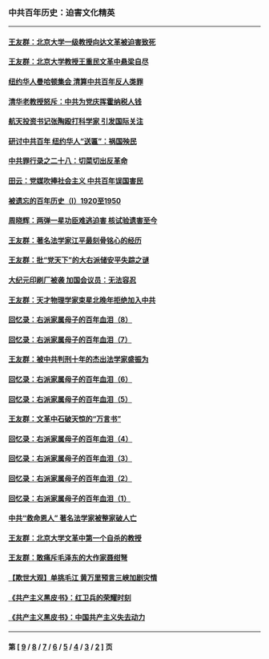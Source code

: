 ### 中共百年历史：迫害文化精英
---
#### [王友群：北京大学一级教授向达文革被迫害致死](../../pages/nf1176111/n13150966.md?09060430) 
#### [王友群：北京大学教授王重民文革中悬梁自尽](../../pages/nf1176111/n13084645.md?09060430) 
#### [纽约华人曼哈顿集会 清算中共百年反人类罪](../../pages/nf1176111/n13084157.md?09060430) 
#### [清华老教授怒斥：中共为党庆挥霍纳税人钱](../../pages/nf1176111/n13071430.md?09060430) 
#### [航天投资书记张陶殴打科学家 引发国际关注](../../pages/nf1176111/n13069132.md?09060430) 
#### [研讨中共百年 纽约华人“送匾”：祸国殃民](../../pages/nf1176111/n13057367.md?09060430) 
#### [中共罪行录之二十八：切菜切出反革命](../../pages/nf1176111/n13030600.md?09060430) 
#### [田云：党媒吹捧社会主义 中共百年误国害民](../../pages/nf1176111/n13006682.md?09060430) 
#### [被遗忘的百年历史（I）1920至1950](../../pages/nf1176111/n12986411.md?09060430) 
#### [周晓辉：两弹一星功臣难逃迫害 核试验遗害至今](../../pages/nf1176111/n12974997.md?09060430) 
#### [王友群：著名法学家江平最刻骨铭心的经历](../../pages/nf1176111/n12970787.md?09060430) 
#### [王友群：批“党天下”的大右派储安平失踪之谜](../../pages/nf1176111/n12954229.md?09060430) 
#### [大纪元印刷厂被袭 加国会议员：无法容忍](../../pages/nf1176111/n12883028.md?09060430) 
#### [王友群：天才物理学家束星北晚年拒绝加入中共](../../pages/nf1176111/n12792913.md?09060430) 
#### [回忆录：右派家属母子的百年血泪（8）](../../pages/nf1176111/n12706196.md?09060430) 
#### [回忆录：右派家属母子的百年血泪（7）](../../pages/nf1176111/n12706191.md?09060430) 
#### [王友群：被中共判刑十年的杰出法学家盛振为](../../pages/nf1176111/n12706141.md?09060430) 
#### [回忆录：右派家属母子的百年血泪（6）](../../pages/nf1176111/n12698863.md?09060430) 
#### [回忆录：右派家属母子的百年血泪（5）](../../pages/nf1176111/n12692515.md?09060430) 
#### [王友群：文革中石破天惊的“万言书”](../../pages/nf1176111/n12690994.md?09060430) 
#### [回忆录：右派家属母子的百年血泪（4）](../../pages/nf1176111/n12686410.md?09060430) 
#### [回忆录：右派家属母子的百年血泪（3）](../../pages/nf1176111/n12683820.md?09060430) 
#### [回忆录：右派家属母子的百年血泪（2）](../../pages/nf1176111/n12679738.md?09060430) 
#### [回忆录：右派家属母子的百年血泪（1）](../../pages/nf1176111/n12678112.md?09060430) 
#### [中共“救命恩人” 著名法学家被整家破人亡](../../pages/nf1176111/n12658168.md?09060430) 
#### [王友群：北京大学文革中第一个自杀的教授](../../pages/nf1176111/n12632697.md?09060430) 
#### [王友群：敢痛斥毛泽东的大作家聂绀弩](../../pages/nf1176111/n12384788.md?09060430) 
#### [【欺世大观】单挑毛江 黄万里预言三峡加剧灾情](../../pages/nf1176111/n12357101.md?09060430) 
#### [《共产主义黑皮书》：红卫兵的荣耀时刻](../../pages/nf1176111/n12190329.md?09060430) 
#### [《共产主义黑皮书》：中国共产主义失去动力](../../pages/nf1176111/n12168749.md?09060430) 

---
#### 第 [ [9](./9.md?09060430) / [8](./8.md?09060430) / [7](./7.md?09060430) / [6](./6.md?09060430) / [5](./5.md?09060430) / [4](./4.md?09060430) / [3](./3.md?09060430) / [2](./2.md?09060430) ] 页

